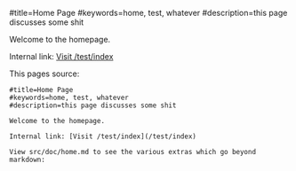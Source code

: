 #title=Home Page
#keywords=home, test, whatever
#description=this page discusses some shit

Welcome to the homepage.

Internal link: [Visit /test/index](/test/index)

This pages source:

	#title=Home Page
	#keywords=home, test, whatever
	#description=this page discusses some shit

	Welcome to the homepage.

	Internal link: [Visit /test/index](/test/index)

	View src/doc/home.md to see the various extras which go beyond markdown: